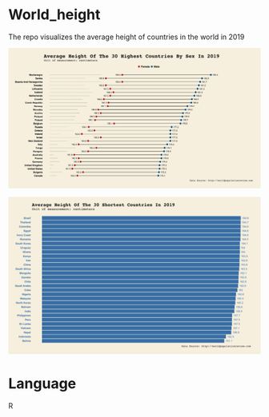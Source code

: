 # World_height
The repo visualizes the average height of countries in the world in 2019

![Image description](https://github.com/Diem-Nguyen/world_height/blob/master/my_plot1)


![Image description](https://github.com/Diem-Nguyen/world_height/blob/master/my_plot2)
# Language
R

